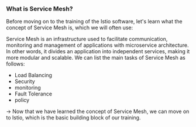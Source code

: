 ### What is Service Mesh?
Before moving on to the training of the Istio software, let's learn what the concept of Service Mesh is, which we will often use:

Service Mesh is an infrastructure used to facilitate communication, monitoring and management of applications with microservice architecture. In other words, it divides an application into independent services, making it more modular and scalable.
We can list the main tasks of Service Mesh as follows:
- Load Balancing
- Security
- monitoring
- Fault Tolerance
- policy

-> Now that we have learned the concept of Service Mesh, we can move on to Istio, which is the basic building block of our training.